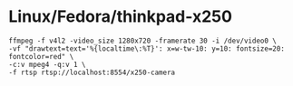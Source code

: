 # Linux/Fedora/thinkpad-x250
```shell
ffmpeg -f v4l2 -video_size 1280x720 -framerate 30 -i /dev/video0 \
-vf "drawtext=text='%{localtime\:%T}': x=w-tw-10: y=10: fontsize=20: fontcolor=red" \
-c:v mpeg4 -q:v 1 \
-f rtsp rtsp://localhost:8554/x250-camera
```